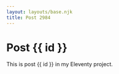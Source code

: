 ```yaml
---
layout: layouts/base.njk
title: Post 2984
---
```


# Post {{ id }}

This is post {{ id }} in my Eleventy project.
